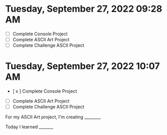 # Tuesday, September 27, 2022 09:28 AM
- [ ] Complete Console Project
- [ ] Complete ASCII Art Project
- [ ] Complete Challenge ASCII Project
# Tuesday, September 27, 2022 10:07 AM
- [ x ] Complete Console Project
- [ ] Complete ASCII Art Project
- [ ] Complete Challenge ASCII Project

For my ASCII Art project, I'm creating ________

Today I learned _______